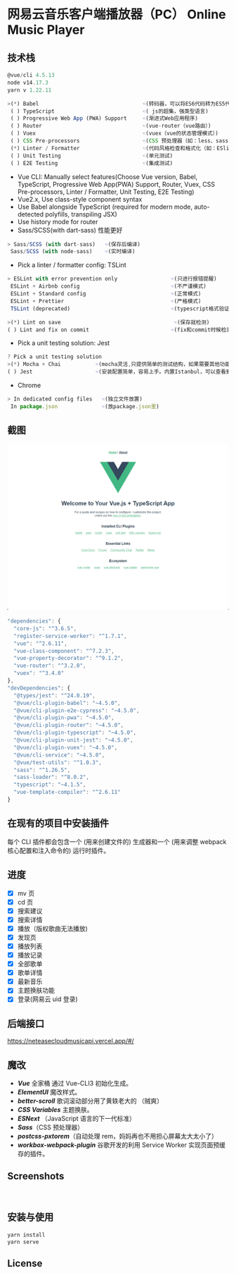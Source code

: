 # 网易云音乐客户端播放器（PC） Online Music Player

## 技术栈

```js
@vue/cli 4.5.13
node v14.17.3
yarn v 1.22.11
```

```js
>(*) Babel                                 ☜(转码器，可以将ES6代码转为ES5代码)
 ( ) TypeScript                            ☜( js的超集，强类型语言)
 ( ) Progressive Web App (PWA) Support     ☜(渐进式Web应用程序)
 ( ) Router                                ☜(vue-router（vue路由）)
 ( ) Vuex                                  ☜(vuex（vue的状态管理模式）)
 ( ) CSS Pre-processors                    ☜(CSS 预处理器（如：less、sass）)
 (*) Linter / Formatter                    ☜(代码风格检查和格式化（如：ESlint）)
 ( ) Unit Testing                          ☜(单元测试)
 ( ) E2E Testing                           ☜(集成测试)
```

- Vue CLI: Manually select features(Choose Vue version, Babel, TypeScript, Progressive Web App(PWA) Support, Router, Vuex, CSS Pre-processors, Linter / Formatter, Unit Testing, E2E Testing)
- Vue2.x, Use class-style component syntax
- Use Babel alongside TypeScript (required for modern mode, auto-detected polyfills, transpiling JSX)
- Use history mode for router
- Sass/SCSS(with dart-sass) 性能更好

```js
> Sass/SCSS (with dart-sass)   ☜(保存后编译)
 Sass/SCSS (with node-sass)    ☜(实时编译)
```

- Pick a linter / formatter config: TSLint

```js
> ESLint with error prevention only                 ☜(只进行报错提醒)
 ESLint + Airbnb config                             ☜(不严谨模式)
 ESLint + Standard config                           ☜(正常模式)
 ESLint + Prettier                                  ☜(严格模式)
 TSLint (deprecated)                                ☜(typescript格式验证工具)
```

```js
>(*) Lint on save                                    ☜(保存就检测)
( ) Lint and fix on commit                          ☜(fix和commit时候检测)
```

- Pick a unit testing solution: Jest

```js
? Pick a unit testing solution
>(*) Mocha + Chai           ☜(mocha灵活,只提供简单的测试结构，如果需要其他功能需要添加其他库/插件完成。必须在全局环境中安装)
( ) Jest                    ☜(安装配置简单，容易上手。内置Istanbul，可以查看到测试覆盖率，相较于Mocha:配置简洁、测试代码简洁、易于和babel集成、内置丰富的expect)
```

- Chrome

```js
> In dedicated config files   ☜(独立文件放置)
 In package.json              ☜(放package.json里)
```

## 截图

![主页](./demo/home.png)

```js
"dependencies": {
  "core-js": "^3.6.5",
  "register-service-worker": "^1.7.1",
  "vue": "^2.6.11",
  "vue-class-component": "^7.2.3",
  "vue-property-decorator": "^9.1.2",
  "vue-router": "^3.2.0",
  "vuex": "^3.4.0"
},
"devDependencies": {
  "@types/jest": "^24.0.19",
  "@vue/cli-plugin-babel": "~4.5.0",
  "@vue/cli-plugin-e2e-cypress": "~4.5.0",
  "@vue/cli-plugin-pwa": "~4.5.0",
  "@vue/cli-plugin-router": "~4.5.0",
  "@vue/cli-plugin-typescript": "~4.5.0",
  "@vue/cli-plugin-unit-jest": "~4.5.0",
  "@vue/cli-plugin-vuex": "~4.5.0",
  "@vue/cli-service": "~4.5.0",
  "@vue/test-utils": "^1.0.3",
  "sass": "^1.26.5",
  "sass-loader": "^8.0.2",
  "typescript": "~4.1.5",
  "vue-template-compiler": "^2.6.11"
}
```

## 在现有的项目中安装插件

每个 CLI 插件都会包含一个 (用来创建文件的) 生成器和一个 (用来调整 webpack 核心配置和注入命令的) 运行时插件。

## 进度

- [x] mv 页
- [x] cd 页
- [x] 搜索建议
- [x] 搜索详情
- [x] 播放（版权歌曲无法播放)
- [x] 发现页
- [x] 播放列表
- [x] 播放记录
- [x] 全部歌单
- [x] 歌单详情
- [x] 最新音乐
- [x] 主题换肤功能
- [x] 登录(网易云 uid 登录)

## 后端接口

https://neteasecloudmusicapi.vercel.app/#/

## 魔改

- **_Vue_** 全家桶 通过 Vue-CLI3 初始化生成。
- **_ElementUI_** 魔改样式。
- **_better-scroll_** 歌词滚动部分用了黄轶老大的 （贼爽）
- **_CSS Variables_** 主题换肤。
- **_ESNext_** （JavaScript 语言的下一代标准）
- **_Sass_**（CSS 预处理器）
- **_postcss-pxtorem_**（自动处理 rem，妈妈再也不用担心屏幕太大太小了）
- **_workbox-webpack-plugin_** 谷歌开发的利用 Service Worker 实现页面预缓存的插件。

## Screenshots

![]()

## 安装与使用

```
yarn install
yarn serve
```

## License
